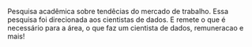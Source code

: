 Pesquisa acadêmica sobre tendêcias do mercado de trabalho.
Essa pesquisa foi direcionada aos cientistas de dados. E remete o que é necessário para a área, o que faz um cientista de dados, remuneracao e mais!
